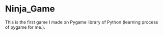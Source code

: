# Ninja_Game
This is the first game I made on Pygame library of Python (learning process of pygame for me.).

